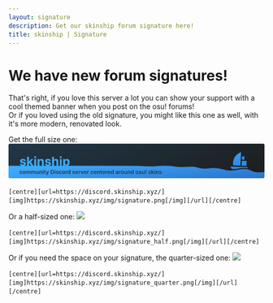 ```yaml
---
layout: signature
description: Get our skinship forum signature here!
title: skinship | Signature
---
```


# We have new forum signatures!

That's right, if you love this server a lot you can show your support with a cool themed banner when you post on the osu! forums! <br>
Or if you loved using the old signature, you might like this one as well, with it's more modern, renovated look.

Get the full size one:
<img src="/img/signature.png">

`[centre][url=https://discord.skinship.xyz/][img]https://skinship.xyz/img/signature.png[/img][/url][/centre]`

Or a half-sized one:
<img src="/img/signature_half.png">

`[centre][url=https://discord.skinship.xyz/][img]https://skinship.xyz/img/signature_half.png[/img][/url][/centre]`

Or if you need the space on your signature, the quarter-sized one:
<img src="/img/signature_quarter.png">

`[centre][url=https://discord.skinship.xyz/][img]https://skinship.xyz/img/signature_quarter.png[/img][/url][/centre]`
